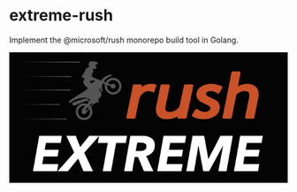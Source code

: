 # extreme-rush
Implement the @microsoft/rush monorepo build tool in Golang.

![extreme-rush](https://raw.githubusercontent.com/halfnibble/extreme-rush/master/assets/FHL_black.png)
<br />

